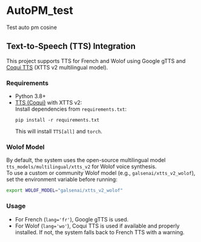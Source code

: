 # AutoPM_test
Test auto pm cosine 

## Text-to-Speech (TTS) Integration

This project supports TTS for French and Wolof using Google gTTS and [Coqui TTS](https://github.com/coqui-ai/TTS) (XTTS v2 multilingual model).

### Requirements

- Python 3.8+
- [TTS (Coqui)](https://github.com/coqui-ai/TTS) with XTTS v2:  
  Install dependencies from `requirements.txt`:
  ```
  pip install -r requirements.txt
  ```
  This will install `TTS[all]` and `torch`.

### Wolof Model

By default, the system uses the open-source multilingual model `tts_models/multilingual/xtts_v2` for Wolof voice synthesis.  
To use a custom or community Wolof model (e.g., `galsenai/xtts_v2_wolof`), set the environment variable before running:

```bash
export WOLOF_MODEL="galsenai/xtts_v2_wolof"
```

### Usage

- For French (`lang='fr'`), Google gTTS is used.
- For Wolof (`lang='wo'`), Coqui TTS is used if available and properly installed. If not, the system falls back to French TTS with a warning. 
